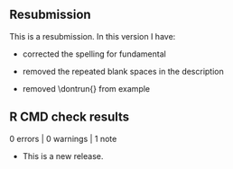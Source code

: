 ## Resubmission
This is a resubmission. In this version I have:

* corrected the spelling for fundamental

* removed the repeated blank spaces in the description

* removed \dontrun{} from example

## R CMD check results

0 errors | 0 warnings | 1 note

* This is a new release.
